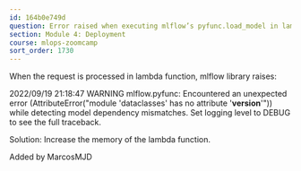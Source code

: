 ```yaml
---
id: 164b0e749d
question: Error raised when executing mlflow’s pyfunc.load_model in lambda function.
section: Module 4: Deployment
course: mlops-zoomcamp
sort_order: 1730
---
```


When the request is processed in lambda function, mlflow library raises:

2022/09/19 21:18:47 WARNING mlflow.pyfunc: Encountered an unexpected error (AttributeError("module 'dataclasses' has no attribute '__version__'")) while detecting model dependency mismatches. Set logging level to DEBUG to see the full traceback.

Solution: Increase the memory of the lambda function.

Added by MarcosMJD

